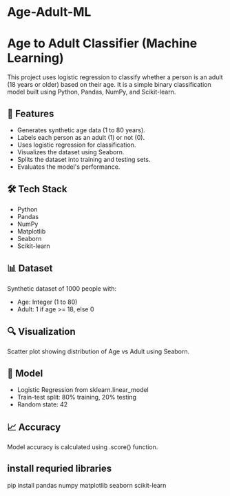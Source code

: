 # Age-Adult-ML
# Age to Adult Classifier (Machine Learning)

This project uses logistic regression to classify whether a person is an adult (18 years or older) based on their age. It is a simple binary classification model built using Python, Pandas, NumPy, and Scikit-learn.

## 📌 Features

- Generates synthetic age data (1 to 80 years).
- Labels each person as an adult (1) or not (0).
- Uses logistic regression for classification.
- Visualizes the dataset using Seaborn.
- Splits the dataset into training and testing sets.
- Evaluates the model's performance.

## 🛠 Tech Stack

- Python
- Pandas
- NumPy
- Matplotlib
- Seaborn
- Scikit-learn

## 📊 Dataset

Synthetic dataset of 1000 people with:

- Age: Integer (1 to 80)
- Adult: 1 if age >= 18, else 0

## 🔍 Visualization

Scatter plot showing distribution of Age vs Adult using Seaborn.

## 🧠 Model

- Logistic Regression from sklearn.linear_model
- Train-test split: 80% training, 20% testing
- Random state: 42

## 📈 Accuracy

Model accuracy is calculated using .score() function.

## install requried libraries

pip install pandas numpy matplotlib seaborn scikit-learn
